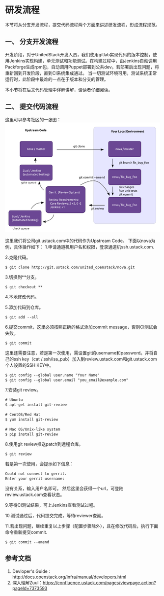 # 研发流程

本节将从分支开发流程，提交代码流程两个方面来讲述研发流程，形成流程规范。


## 一、 分支开发流程

开发阶段，对于UnitedStack开发人员，我们使用gitlab实现代码的版本控制，使用Jenkins实现构建，单元测试和功能测试。在构建过程中，由Jenkins自动调用Packforge生成rpm包，自动调用Puppet部署到公共dev。若部署后出现问题，将重新回到开发阶段，直到CI系统集成通过。
当一切测试环境可用，测试系统正常运行时，此阶段中最难的一点在于版本和分支的管理。

本小节将在后文代码管理中详解讲解，请读者仔细阅读。

## 二、 提交代码流程

这里可以参考社区的一张图：
![](/images/develop-flow/code_review.png)

这里我们将公司git.ustack.com中的代码作为Upstream Code。
下面以nova为例，具体操作如下：
1.申请通道机用户名和权限，登录通道机ssh.ustack.com.

2.克隆代码。

    $ git clone http://git.ustack.com/united_openstack/nova.git

3.切换到**分支。

    $ git checkout **

4.本地修改代码。

5.添加代码到仓库。

	$ git add --all

6.提交commit，这里必须按照正确的格式添加commit message，否则CI测试会失败。

    $ git commit

这里还需要注意，若是第一次使用，需设置git的username和password。并将自己的ssh key（cat /.ssh/isa_pub）加入到review.ustack.com和git.ustack.com个人设置的SSH KEY中。

    $ git config --global user.name "Your Name"
    $ git config --global user.email "you_email@example.com"

7.安装git review。

    # Ubuntu
    $ apt-get install git-review
    
    # CentOS/Red Hat
    $ yum install git-review
    
    # Mac OS/Unix-like system
    $ pip install git-review

8.使用git review推送patch到远程仓库。

	$ git review
 
若是第一次使用，会提示如下信息：

    Could not connect to gerrit.
    Enter your gerrit username: 

没有关系，输入用户名即可。
然后这里会获得一个url，可登陆review.ustack.com查看状态。

9.等待CI测试结果，可上Jenkins查看测试过程。

10.测试通过后，代码提交完成，等待reviewer查阅。

11.若出现问题，继续重复以上步骤（配置步骤除外），且在修改代码后，执行下面命令重新提交commit.

    $ git commit --amend

## 参考文档

1. Devloper's Guide：http://docs.openstack.org/infra/manual/developers.html
2. 深入理解Zuul：https://confluence.ustack.com/pages/viewpage.action?pageId=7373593